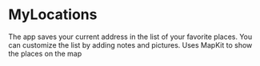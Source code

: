 # MyLocations
The app saves your current address in the list of your favorite places. You can customize the list by adding notes and pictures. Uses MapKit to show the places on the map
